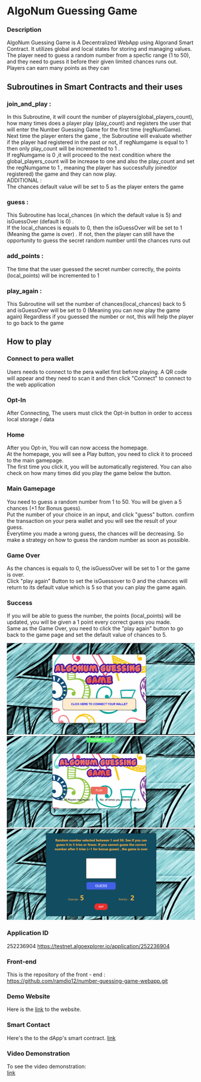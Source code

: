 # AlgoNum Guessing Game

### Description
AlgoNum Guessing Game is A Decentralized WebApp using Algorand Smart Contract. It utilizes global and local states for storing and managing values. The player need to guess a random number from a specfic range (1 to 50), and they need to guess it before their given limited chances runs out.
<br>
Players can earn many points as they can

## Subroutines in Smart Contracts and their uses


### join_and_play : 

In this Subroutine, it will count the number of players(global_players_count), how many times does a player play (play_count) and registers the user that will enter the Number Guessing Game for the first time (regNumGame).
<br>
Next time the player enters the game , the Subroutine will evaluate whether if the player had registered in the past or not, if regNumgame is equal to 1 then only play_count will be incremented to 1 . <br>
If regNumgame is 0 ,it will proceed to the next condition where the global_players_count will be increase to one and also the play_count and set the regNumgame to 1 , meaning the player has successfully joined(or registered) the game and they can now play.<br>
ADDITIONAL : <br> The chances default value will be set to 5 as the player enters the game <br>                                           

### guess : <br>
This Subroutine has local_chances (in which the default value is 5) and isGuessOver (default is 0) .<br>
If the local_chances is equals to 0, then the isGuessOver will be set to 1 (Meaning the game is over) . If not, then the player can still have the opportunity to guess the secret random number until the chances runs out

### add_points : <br>
The time that the user guessed the secret number correctly, the points (local_points) will be incremented to 1

### play_again : <br>
This Subroutine will set the number of chances(local_chances) back to 5 and isGuessOver will be set to 0 (Meaning you can now play the game again) Regardless if you guessed the number or not, this will help the player to go back to the game


## How to play

### Connect to pera wallet
Users needs to connect to the pera wallet first before playing. A QR code will appear and they need to scan it and then click "Connect" to connect to the web application

### Opt-In 
After Connecting, The users must click the  Opt-in button in order to access local storage / data 

### Home
After you Opt-in, You will can now access the homepage.<br>
At the homepage, you will see a Play button, you need to click it to proceed to the main gamepage.<br>
The first time you click it, you will be automatically registered. You can also check on how many times did you play the game below the button.<br>

### Main Gamepage
You need to guess a random number from 1 to 50. You will be given a 5 chances (+1 for Bonus guess).<br>
Put the number of your choice in an input, and click "guess" button. confirm the transaction on your pera wallet and you will see the result of your guess.<br>
Everytime you made a wrong guess, the chances will be decreasing. So make a strategy on how to guess the random number as soon as possible.

### Game Over
As the chances is equals to 0, the isGuessOver will be set to 1 or the game is over.<br>
Click  "play again" Button to set the isGuessover to 0 and the chances will return to its default value which is 5 so that you can play the game again.

### Success
If you will be able to guess the number, the points (local_points) will be updated, you will be given a 1 point
every correct guess you made.<br>
Same as the Game Over, you need to click the "play again" button to go back to the game page and set the default value of chances to 5. <br>

![Alt text](app%201.PNG)<br>
![Alt text](app%202.PNG)<br>
![Alt text](app%203.PNG)<br>

### Application ID
252236904
https://testnet.algoexplorer.io/application/252236904 

### Front-end
 This is the repository of the front - end :<br>
 https://github.com/ramdio12/number-guessing-game-webapp.git
 
### Demo Website
Here is the [link](https://number-guessing-game-webapp.vercel.app/) to the website.

### Smart Contact
Here's the  to the dApp's smart contract.
[link](https://github.com/ramdio12/number_guessing_game_SM.git)

### Video Demonstration
To see the video demonstration:<br>
[link](https://drive.google.com/file/d/1BzjapA6Wx-hb6k9QDECWQAJTu1fLuqUg/view?usp=drive_link)
